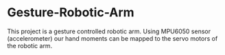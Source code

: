# Gesture-Robotic-Arm
This project is a gesture controlled robotic arm. Using MPU6050 sensor (accelerometer) our hand moments can be mapped to the servo motors of the robotic arm.
